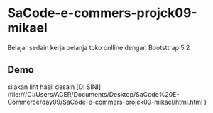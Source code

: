 # SaCode-e-commers-projck09-mikael

Belajar sedain kerja belanja toko onlline dengan Bootsttrap 5.2


## Demo

silakan liht hasil desain [DI SINI] (file:///C:/Users/ACER/Documents/Desktop/SaCode%20E-Commerce/day09/SaCode-e-commers-projck09-mikael/html.html )